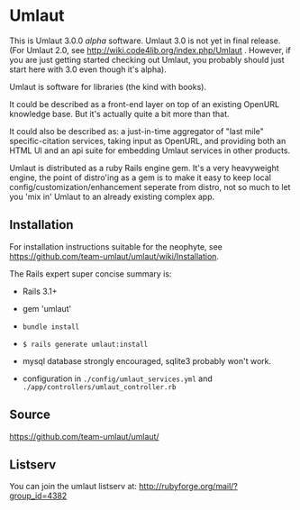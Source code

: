 # Umlaut

This is Umlaut 3.0.0 _alpha_ software. Umlaut 3.0 is not yet in final release. 
(For Umlaut 2.0, see http://wiki.code4lib.org/index.php/Umlaut . However, if 
you are just getting started checking out Umlaut, you probably should just
start here with 3.0 even though it's alpha). 

Umlaut is software for libraries (the kind with books). 

It could be described as a front-end layer on top of an existing OpenURL 
knowledge base. But it's actually quite a bit more than that. 

It could also be described as: a just-in-time aggregator of  "last mile" 
specific-citation services, taking input as OpenURL, and providing both an 
HTML UI and an api suite for embedding Umlaut services in other products. 

Umlaut is distributed as a ruby Rails engine gem. It's a very heavyweight engine,
the point of distro'ing as a gem is to make it easy to keep local 
config/customization/enhancement seperate from distro, not so much to let you
'mix in' Umlaut to an already existing complex app. 


## Installation

For installation instructions suitable for the neophyte, see 
https://github.com/team-umlaut/umlaut/wiki/Installation. 

The Rails expert super concise summary is:

* Rails 3.1+

* gem 'umlaut'

* `bundle install`
    
* `$ rails generate umlaut:install`

* mysql database strongly encouraged, sqlite3 probably won't work. 

* configuration in `./config/umlaut_services.yml` and `./app/controllers/umlaut_controller.rb` 
    
## Source

https://github.com/team-umlaut/umlaut/

## Listserv

You can join the umlaut listserv at:
http://rubyforge.org/mail/?group_id=4382
